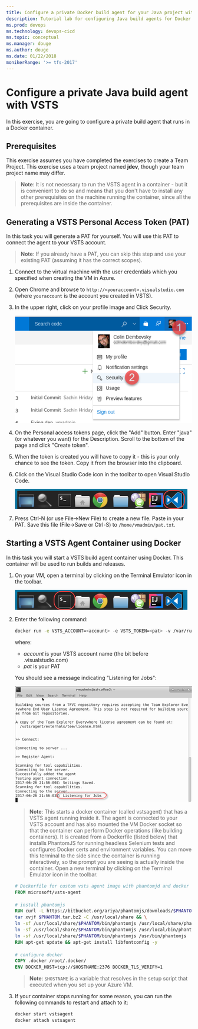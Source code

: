 ```yaml
---
title: Configure a private Docker build agent for your Java project with VSTS 
description: Tutorial lab for configuring Java build agents for Docker with Visual Studio Team Services (VSTS)
ms.prod: devops
ms.technology: devops-cicd
ms.topic: conceptual
ms.manager: douge
ms.author: douge
ms.date: 01/22/2018
monikerRange: '>= tfs-2017'
---
```



# Configure a private Java build agent with VSTS

In this exercise, you are going to configure a private build agent that runs in a Docker container.

## Prerequisites

This exercise assumes you have completed the exercises to create a Team Project. This exercise uses a team project named **jdev**, though your team project name may differ.

> **Note**: It is not necessary to run the VSTS agent in a container - but it is convenient to do so and means that you don't have to install any other prerequisites on the machine running the container, since all the prerequisites are inside the container.

## Generating a VSTS Personal Access Token (PAT)

In this task you will generate a PAT for yourself. You will use this PAT to connect the agent to your VSTS account.

> **Note**: If you already have a PAT, you can skip this step and use your existing PAT (assuming it has the correct scopes).

1. Connect to the virtual machine with the user credentials which you specified when creating the VM in Azure.

1. Open Chrome and browse to `http://<youraccount>.visualstudio.com` (where `youraccount` is the account you created in VSTS).

1. In the upper right, click on your profile image and Click Security.

    ![Click on Security](../_img/dockerbuildagent/click-security.png)

1. On the Personal access tokens page, click the "Add" button. Enter "java" (or whatever you want) for the Description. Scroll to the bottom of the page and click "Create token".

1. When the token is created you will have to copy it - this is your only chance to see the token. Copy it from the browser into the clipboard.

1. Click on the Visual Studio Code icon in the toolbar to open Visual Studio Code.

    ![Open VS Code](../_img/dockerbuildagent/vs-code.png)

1. Press Ctrl-N (or use File->New File) to create a new file. Paste in your PAT. Save this file (File->Save or Ctrl-S) to `/home/vmadmin/pat.txt`.

## Starting a VSTS Agent Container using Docker

In this task you will start a VSTS build agent container using Docker. This container will be used to run builds and releases.

1. On your VM, open a terminal by clicking on the Terminal Emulator icon in the toolbar.

    ![Click on the terminal icon in the Toolbar](../_img/dockerbuildagent/click-terminal.png)

1. Enter the following command:

    ```sh
    docker run -e VSTS_ACCOUNT=<account> -e VSTS_TOKEN=<pat> -v /var/run/docker.sock:/var/run/docker.sock --name vstsagent -it vsts/agent
    ```

    where:
    - _account_ is your VSTS account name (the bit before .visualstudio.com)
    - _pat_ is your PAT

    You should see a message indicating "Listening for Jobs":

    ![The agent container running](../_img/dockerbuildagent/agent-container-running.png)

    > **Note**: This starts a docker container (called vstsagent) that has a VSTS agent running inside it. The agent is connected to your VSTS account and has also mounted the VM Docker socket so that the container can perform Docker operations (like building containers). It is created from a Dockerfile (listed below) that installs PhantomJS for running headless Selenium tests and configures Docker certs and environment variables. You can move this terminal to the side since the container is running interactively, so the prompt you are seeing is actually inside the container. Open a new terminal by clicking on the Terminal Emulator icon in the toolbar.

    ```dockerfile
    # Dockerfile for custom vsts agent image with phantomjd and docker config
    FROM microsoft/vsts-agent

    # install phantomjs
    RUN curl -L https://bitbucket.org/ariya/phantomjs/downloads/$PHANTOM.tar.bz2 > $PHANTOM.tar.bz2 && \
    tar xvjf $PHANTOM.tar.bz2 -C /usr/local/share && \
    ln -sf /usr/local/share/$PHANTOM/bin/phantomjs /usr/local/share/phantomjs && \
    ln -sf /usr/local/share/$PHANTOM/bin/phantomjs /usr/local/bin/phantomjs && \
    ln -sf /usr/local/share/$PHANTOM/bin/phantomjs /usr/bin/phantomjs
    RUN apt-get update && apt-get install libfontconfig -y

    # configure docker
    COPY .docker /root/.docker/
    ENV DOCKER_HOST=tcp://$HOSTNAME:2376 DOCKER_TLS_VERIFY=1
    ```

    > **Note**: `$HOSTNAME` is a variable that resolves in the setup script that executed when you set up your Azure VM.

1. If your container stops running for some reason, you can run the following commands to restart and attach to it:

    ```sh
    docker start vstsagent
    docker attach vstsagent
    ```
